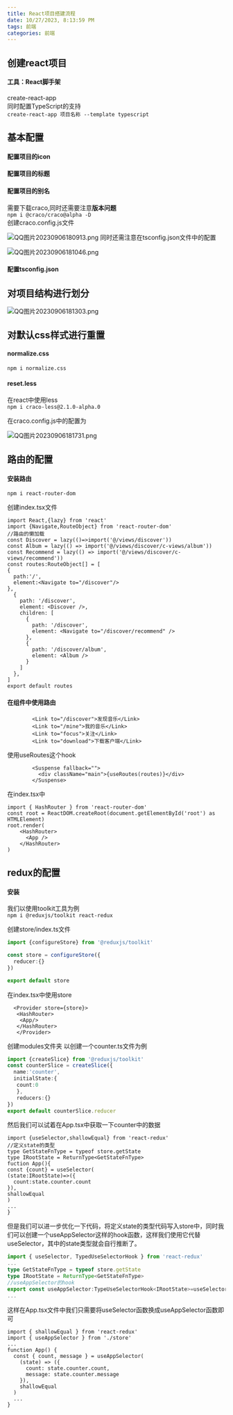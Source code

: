 ```yaml
---
title: React项目搭建流程
date: 10/27/2023, 8:13:59 PM
tags: 前端
categories: 前端
---
```


<!--more-->

## 创建react项目
#### 工具：React脚手架
 create-react-app<br>
 同时配置TypeScript的支持<br>
`create-react-app 项目名称 --template typescript`
## 基本配置
#### 配置项目的icon
#### 配置项目的标题
#### 配置项目的别名
需要下载craco,同时还需要注意**版本问题**<br>
`npm i @craco/craco@alpha -D`<br>
创建craco.config.js文件

![QQ图片20230906180913.png](https://p1-juejin.byteimg.com/tos-cn-i-k3u1fbpfcp/27acfa0afc7f435596d43d71dec0cc27~tplv-k3u1fbpfcp-jj-mark:0:0:0:0:q75.image#?w=733&h=473&s=45697&e=png&b=1e1e1e)
同时还需注意在tsconfig.json文件中的配置

![QQ图片20230906181046.png](https://p9-juejin.byteimg.com/tos-cn-i-k3u1fbpfcp/e739be82fe5746fc8ef6c4f4610171a2~tplv-k3u1fbpfcp-jj-mark:0:0:0:0:q75.image#?w=1259&h=956&s=199148&e=png&b=232323)
#### 配置tsconfig.json
## 对项目结构进行划分

![QQ图片20230906181303.png](https://p6-juejin.byteimg.com/tos-cn-i-k3u1fbpfcp/9c7604ffb39643f28a9267f8c73d3fb6~tplv-k3u1fbpfcp-jj-mark:0:0:0:0:q75.image#?w=266&h=813&s=47404&e=png&b=262627)
## 对默认css样式进行重置
#### normalize.css
`npm i normalize.css`
#### reset.less
在react中使用less<br>
`npm i craco-less@2.1.0-alpha.0`

在craco.config.js中的配置为

![QQ图片20230906181731.png](https://p1-juejin.byteimg.com/tos-cn-i-k3u1fbpfcp/04d422c9fcb04a819fb3686ba20badc5~tplv-k3u1fbpfcp-jj-mark:0:0:0:0:q75.image#?w=743&h=467&s=45422&e=png&b=1e1e1e)
## 路由的配置
#### 安装路由
`npm i react-router-dom`

创建index.tsx文件

```tsx
import React,{lazy} from 'react'
import {Navigate,RouteObject} from 'react-router-dom'
//路由的懒加载
const Discover = lazy(()=>import('@/views/discover'))
const Album = lazy(() => import('@/views/discover/c-views/album'))
const Recommend = lazy(() => import('@/views/discover/c-views/recommend'))
const routes:RouteObject[] = [
{
  path:'/',
  element:<Navigate to="/discover"/>
},
  {
    path: '/discover',
    element: <Discover />,
    children: [
      {
        path: '/discover',
        element: <Navigate to="/discover/recommend" />
      },
      {
        path: '/discover/album',
        element: <Album />
      }
    ]
  },
]
export default routes
```
#### 在组件中使用路由

```tsx
        <Link to="/discover">发现音乐</Link>
        <Link to="/mine">我的音乐</Link>
        <Link to="focus">关注</Link>
        <Link to="download">下载客户端</Link>
```
使用useRoutes这个hook

```tsx
        <Suspense fallback="">
          <div className="main">{useRoutes(routes)}</div>
        </Suspense>
```
在index.tsx中

```tsx
import { HashRouter } from 'react-router-dom'
const root = ReactDOM.createRoot(document.getElementById('root') as HTMLElement)
root.render(
    <HashRouter>
      <App />
    </HashRouter>
)

```

## redux的配置
#### 安装
我们以使用toolkit工具为例<br>
`npm i @reduxjs/toolkit react-redux`

创建store/index.ts文件

```ts
import {configureStore} from '@reduxjs/toolkit'

const store = configureStore({
  reducer:{}
})

export default store
```
在index.tsx中使用store

```tsx
  <Provider store={store}>
   <HashRouter>
    <App/>
   </HashRouter>
   </Provider>
```
创建modules文件夹 以创建一个counter.ts文件为例<br>

```ts
import {createSlice} from '@reduxjs/toolkit'
const counterSlice = createSlice({
  name:'counter',
  initialState:{
   count:0
   },
   reducers:{}
})
export default counterSlice.reducer
```
然后我们可以试着在App.tsx中获取一下counter中的数据<br>

```tsx
import {useSelector,shallowEqual} from 'react-redux'
//定义state的类型
type GetStateFnType = typeof store.getState
type IRootState = ReturnType<GetStateFnType>
fuction App(){
const {count} = useSelector(
(state:IRootState)=>({
  count:state.counter.count
}),
shallowEqual
)
...
}
```
但是我们可以进一步优化一下代码，将定义state的类型代码写入store中，同时我们可以创建一个useAppSelector这样的hook函数，这样我们使用它代替useSelector，其中的state类型就会自行推断了。

```store/index.ts
import { useSelector, TypedUseSelectorHook } from 'react-redux'
...
type GetStateFnType = typeof store.getState
type IRootState = ReturnType<GetStateFnType>
//useAppSelector的hook
export const useAppSelector:TypeUseSelectorHook<IRootState>=useSelector
...
```
这样在App.tsx文件中我们只需要将useSelector函数换成useAppSelector函数即可

```App.tsx
import { shallowEqual } from 'react-redux'
import { useAppSelector } from './store'
...
function App() {
  const { count, message } = useAppSelector(
    (state) => ({
      count: state.counter.count,
      message: state.counter.message
    }),
    shallowEqual
  )
  ...
}
```






